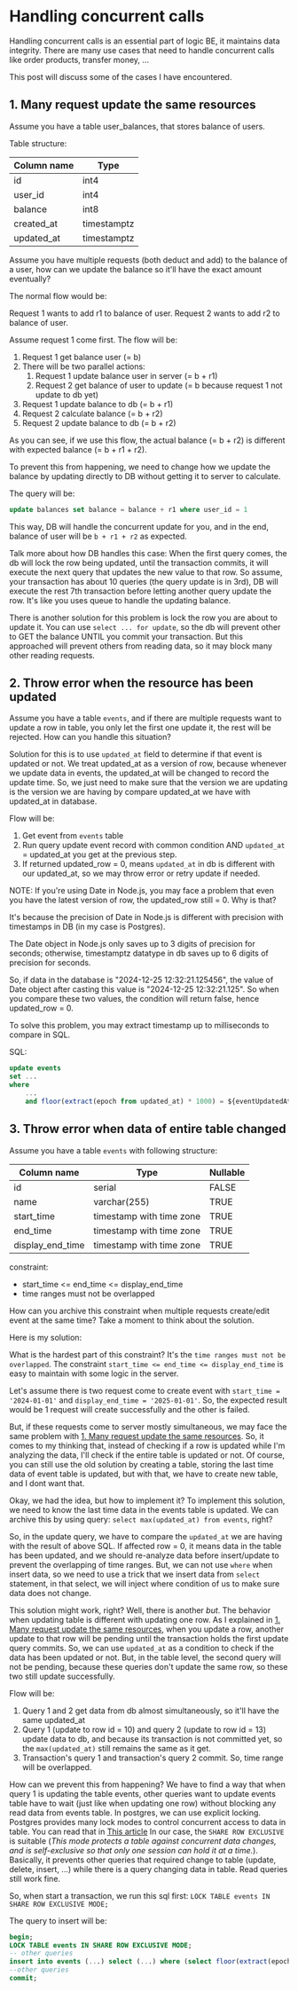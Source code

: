 # Handling concurrent calls

Handling concurrent calls is an essential part of logic BE, it maintains data integrity.
There are many use cases that need to handle concurrent calls like order products, transfer money, ...

This post will discuss some of the cases I have encountered.

## 1. Many request update the same resources

Assume you have a table user_balances, that stores balance of users.

Table structure:

| Column name | Type        |
|-------------|-------------|
| id          | int4        |
| user_id     | int4        |
| balance     | int8        |
| created_at  | timestamptz |
| updated_at  | timestamptz |

Assume you have multiple requests (both deduct and add) to the balance of a user, how can we update the balance so it'll have the exact amount eventually?

The normal flow would be:

Request 1 wants to add r1 to balance of user.
Request 2 wants to add r2 to balance of user.

Assume request 1 come first. The flow will be:
1. Request 1 get balance user (= b)
2. There will be two parallel actions:
   1. Request 1 update balance user in server (= b + r1)
   2. Request 2 get balance of user to update (= b because request 1 not update to db yet)
3. Request 1 update balance to db (= b + r1)
4. Request 2 calculate balance (= b + r2)
5. Request 2 update balance to db (= b + r2)

As you can see, if we use this flow, the actual balance (= b + r2) is different with expected balance (= b + r1 + r2).

To prevent this from happening, we need to change how we update the balance by updating directly to DB without getting it to server to calculate.

The query will be:

```sql
update balances set balance = balance + r1 where user_id = 1
```

This way, DB will handle the concurrent update for you, and in the end, balance of user will be `b + r1 + r2` as expected.

Talk more about how DB handles this case: When the first query comes, the db will lock the row being updated, until the transaction commits, it will execute the next query that updates the new value to that row.
So assume, your transaction has about 10 queries (the query update is in 3rd), DB will execute the rest 7th transaction before letting another query update the row. It's like you uses queue to handle the updating balance.

There is another solution for this problem is lock the row you are about to update it.
You can use `select ... for update`, so the db will prevent other to GET the balance UNTIL you commit your transaction.
But this approached will prevent others from reading data, so it may block many other reading requests.

## 2. Throw error when the resource has been updated

Assume you have a table `events`, and if there are multiple requests want to update a row in table, you only let the first one update it, the rest will be rejected.
How can you handle this situation?

Solution for this is to use `updated_at` field to determine if that event is updated or not. We treat updated_at as a version of row, because whenever we update data in events, the updated_at will be changed to record the update time.
So, we just need to make sure that the version we are updating is the version we are having by compare updated_at we have with updated_at in database.

Flow will be:

1. Get event from `events` table
2. Run query update event record with common condition AND `updated_at` = updated_at you get at the previous step.
3. If returned updated_row = 0, means `updated_at` in db is different with our updated_at, so we may throw error or retry update if needed.

NOTE: If you're using Date in Node.js, you may face a problem that even you have the latest version of row, the updated_row still = 0. Why is that?

It's because the precision of Date in Node.js is different with precision with timestamps in DB (in my case is Postgres).

The Date object in Node.js only saves up to 3 digits of precision for seconds; otherwise, timestamptz datatype in db saves up to 6 digits of precision for seconds.

So, if data in the database is "2024-12-25 12:32:21.125456", the value of Date object after casting this value is "2024-12-25 12:32:21.125".
So when you compare these two values, the condition will return false, hence updated_row = 0.

To solve this problem, you may extract timestamp up to milliseconds to compare in SQL.

SQL:

```sql
update events
set ...
where
    ...
    and floor(extract(epoch from updated_at) * 1000) = ${eventUpdatedAt.getTime()}
```

## 3. Throw error when data of entire table changed

Assume you have a table `events` with following structure:

| Column name      | Type                     | Nullable |
|------------------|--------------------------|----------|
| id               | serial                   | FALSE    |
| name             | varchar(255)             | TRUE     |
| start_time       | timestamp with time zone | TRUE     |
| end_time         | timestamp with time zone | TRUE     |
| display_end_time | timestamp with time zone | TRUE     |

constraint:
- start_time <= end_time <= display_end_time
- time ranges must not be overlapped

How can you archive this constraint when multiple requests create/edit event at the same time?
Take a moment to think about the solution.

Here is my solution:

What is the hardest part of this constraint? It's the `time ranges must not be overlapped`. The constraint `start_time <= end_time <= display_end_time` is easy to maintain with some logic in the server.

Let's assume there is two request come to create event with `start_time = '2024-01-01'` and `display_end_time = '2025-01-01'`.
So, the expected result would be 1 request will create successfully and the other is failed.

But, if these requests come to server mostly simultaneous, we may face the same problem with [1. Many request update the same resources](#1-many-request-update-the-same-resources).
So, it comes to my thinking that, instead of checking if a row is updated while I'm analyzing the data, I'll check if the entire table is updated or not.
Of course, you can still use the old solution by creating a table, storing the last time data of event table is updated, but with that, we have to create new table, and I dont want that.

Okay, we had the idea, but how to implement it? To implement this solution, we need to know the last time data in the events table is updated.
We can archive this by using query: `select max(updated_at) from events`, right?

So, in the update query, we have to compare the `updated_at` we are having with the result of above SQL.
If affected row = 0, it means data in the table has been updated, and we should re-analyze data before insert/update to prevent the overlapping of time ranges.
But, we can not use `where` when insert data, so we need to use a trick that we insert data from `select` statement, in that select, we will inject where condition of us to make sure data does not change.

This solution might work, right?
Well, there is another *but*.
The behavior when updating table is different with updating one row.
As I explained in [1. Many request update the same resources](#1-many-request-update-the-same-resources),
when you update a row,
another update to that row will be pending until the transaction holds the first update query commits.
So, we can use `updated_at` as a condition to check if the data has been updated or not.
But, in the table level, the second query will not be pending,
because these queries don't update the same row, so these two still update successfully.

Flow will be:
1. Query 1 and 2 get data from db almost simultaneously, so it'll have the same updated_at
2. Query 1 (update to row id = 10) and query 2 (update to row id = 13) update data to db, and because its transaction is not committed yet, so the `max(updated_at)` still remains the same as it get.
3. Transaction's query 1 and transaction's query 2 commit. So, time range will be overlapped.

How can we prevent this from happening?
We have to find a way that when query 1 is updating the table events, other queries want to update events table have to wait (just like when updating one row) without blocking any read data from events table.
In postgres, we can use explicit locking. Postgres provides many lock modes to control concurrent access to data in table. You can read that in [This article](https://www.postgresql.org/docs/current/explicit-locking.html)
In our case, the `SHARE ROW EXCLUSIVE` is suitable (*This mode protects a table against concurrent data changes, and is self-exclusive so that only one session can hold it at a time.*).
Basically, it prevents other queries that required change to table (update, delete, insert, ...) while there is a query changing data in table. Read queries still work fine.

So, when start a transaction, we run this sql first: `LOCK TABLE events IN SHARE ROW EXCLUSIVE MODE;`

The query to insert will be:

```sql
begin;
LOCK TABLE events IN SHARE ROW EXCLUSIVE MODE;
-- other queries
insert into events (...) select (...) where (select floor(extract(epoch from max(updated_at)) * 1000) from events) = ${maxUpdatedAt.getTime()}
--other queries
commit;
```
